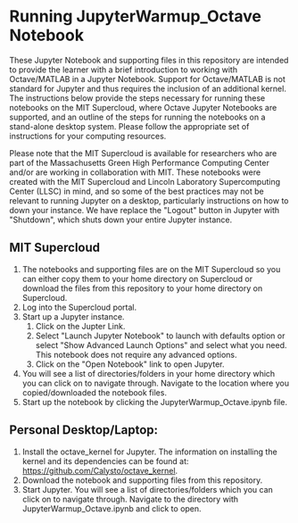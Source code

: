 # Running JupyterWarmup_Octave Notebook

These Jupyter Notebook and supporting files in this repository are intended to provide the learner with a brief introduction to working with Octave/MATLAB in a Jupyter Notebook.  Support for Octave/MATLAB is not standard for Jupyter and thus requires the inclusion of an additional kernel.  The instructions below provide the steps necessary for running these notebooks on the MIT Supercloud, where Octave Jupyter Notebooks are supported, and an outline of the steps for running the notebooks on a stand-alone desktop system.  Please follow the appropriate set of instructions for your computing resources.

Please note that the MIT Supercloud is available for researchers who are part of the Massachusetts Green High Performance Computing Center and/or are working in collaboration with MIT.  These notebooks were created with the MIT Supercloud and Lincoln Laboratory Supercomputing Center (LLSC) in mind, and so some of the best practices may not be relevant to running Jupyter on a desktop, particularly instructions on how to down your instance. We have replace the "Logout" button in Jupyter with "Shutdown", which shuts down your entire Jupyter instance.


## MIT Supercloud

1. The notebooks and supporting files are on the MIT Supercloud so you can either copy them to your home directory on Supercloud or download the files from this repository to your home directory on Supercloud.
2. Log into the Supercloud portal.
3. Start up a Jupyter instance.
   1. Click on the Jupter Link.
   2. Select "Launch Jupyter Notebook" to launch with defaults option or select "Show Advanced Launch Options" and select what you need. This notebook does not require any advanced options.
   3. Click on the "Open Notebook" link to open Jupyter.
4. You will see a list of directories/folders in your home directory which you can click on to navigate through. Navigate to the location where you copied/downloaded the notebook files.
5. Start up the notebook by clicking the JupyterWarmup_Octave.ipynb file.


## Personal Desktop/Laptop:

1. Install the octave_kernel for Jupyter.  The information on installing the kernel and its dependencies can be found at: https://github.com/Calysto/octave_kernel.
2. Download the notebook and supporting files from this repository.
3. Start Jupyter. You will see a list of directories/folders which you can click on to navigate through. Navigate to the directory with JupyterWarmup_Octave.ipynb and click to open.